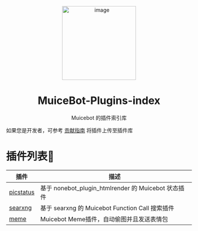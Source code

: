 <div align=center>
  <img width=200 src="https://bot.snowy.moe/logo.png" alt="image"/>
  <h1 align="center">MuiceBot-Plugins-index</h1>
  <p align="center">Muicebot 的插件索引库</p>
</div>

如果您是开发者，可参考 [贡献指南](./CONTRIBUTING.md) 将插件上传至插件库

# 插件列表🧩

| 插件                     | 描述                                                                     |
| ------------------------ | ------------------------------------------------------------------------ |
| [picstatus](https://github.com/MuikaAI/Muicebot-Plugin-Status) | 基于 nonebot_plugin_htmlrender 的 Muicebot 状态插件 |
| [searxng](https://github.com/MuikaAI/Muicebot-Plugin-Searxng) | 基于 searxng 的 Muicebot Function Call 搜索插件 |
| [meme](https://github.com/MuikaAI/Muicebot-Plugin-Meme) | Muicebot Meme插件，自动偷图并且发送表情包 |
